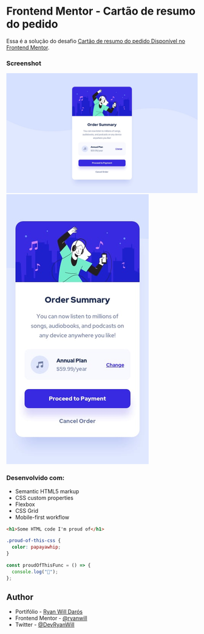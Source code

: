 # Frontend Mentor - Cartão de resumo do pedido

Essa é a solução do desafio [Cartão de resumo do pedido Disponível no Frontend Mentor](https://www.frontendmentor.io/challenges/order-summary-component-QlPmajDUj).

### Screenshot

![](./design/desktop-design.jpg)
![](./design/mobile-design.jpg)

### Desenvolvido com:

- Semantic HTML5 markup
- CSS custom properties
- Flexbox
- CSS Grid
- Mobile-first workflow

```html
<h1>Some HTML code I'm proud of</h1>
```

```css
.proud-of-this-css {
  color: papayawhip;
}
```

```js
const proudOfThisFunc = () => {
  console.log("🎉");
};
```

## Author

- Portifólio - [Ryan Will Darós](https://ryanwilll.github.io/MiniPortifolio/)
- Frontend Mentor - [@ryanwill](https://www.frontendmentor.io/profile/ryanwilll)
- Twitter - [@DevRyanWill](https://www.twitter.com/yourusername)
